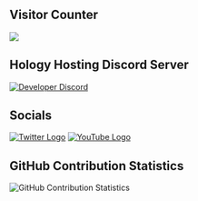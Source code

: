 ## Visitor Counter
  <img src="https://profile-counter.glitch.me/CherryBrad/count.svg" />
  
  
  ## Hology Hosting Discord Server
[![Developer Discord](https://discordapp.com/api/guilds/630849847414489127/widget.png?style=banner4)](https://discord.gg/bK9RCxw)

## Socials
[![Twitter Logo](https://icons.iconarchive.com/icons/limav/flat-gradient-social/64/Twitter-icon.png)](https://twitter.com/BradCherry123)
[![YouTube Logo](https://icons.iconarchive.com/icons/marcus-roberto/google-play/64/YouTube-icon.png)](https://www.youtube.com/channel/UCQc1qm-PXqEgRinkqXXwLeQ)
  
  
  ## GitHub Contribution Statistics
![GitHub Contribution Statistics](https://github-readme-stats.vercel.app/api?username=CherryBrad)

